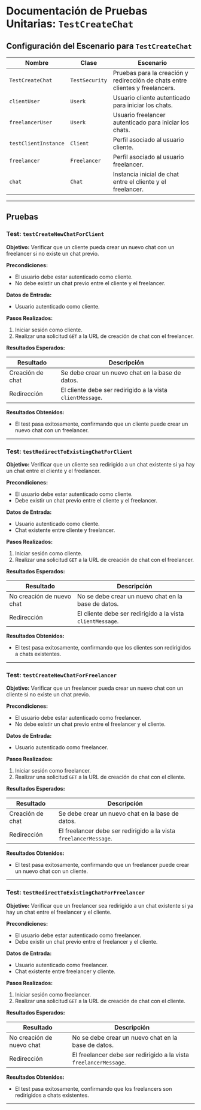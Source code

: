 # Documentación de Pruebas Unitarias: `TestCreateChat`

## Configuración del Escenario para `TestCreateChat`

| **Nombre**                  | **Clase**          | **Escenario**                                                                                     |
|-----------------------------|--------------------|---------------------------------------------------------------------------------------------------|
| `TestCreateChat`            | `TestSecurity`     | Pruebas para la creación y redirección de chats entre clientes y freelancers.                     |
| `clientUser`                | `Userk`            | Usuario cliente autenticado para iniciar los chats.                                               |
| `freelancerUser`            | `Userk`            | Usuario freelancer autenticado para iniciar los chats.                                            |
| `testClientInstance`        | `Client`           | Perfil asociado al usuario cliente.                                                               |
| `freelancer`                | `Freelancer`       | Perfil asociado al usuario freelancer.                                                            |
| `chat`                      | `Chat`             | Instancia inicial de chat entre el cliente y el freelancer.                                       |

---

## Pruebas

### Test: `testCreateNewChatForClient`

**Objetivo:** Verificar que un cliente pueda crear un nuevo chat con un freelancer si no existe un chat previo.

**Precondiciones:**
- El usuario debe estar autenticado como cliente.
- No debe existir un chat previo entre el cliente y el freelancer.

**Datos de Entrada:**
- Usuario autenticado como cliente.

**Pasos Realizados:**
1. Iniciar sesión como cliente.
2. Realizar una solicitud `GET` a la URL de creación de chat con el freelancer.

**Resultados Esperados:**

| **Resultado**              | **Descripción**                                                       |
|----------------------------|----------------------------------------------------------------------|
| Creación de chat           | Se debe crear un nuevo chat en la base de datos.                    |
| Redirección                | El cliente debe ser redirigido a la vista `clientMessage`.          |

**Resultados Obtenidos:**
- El test pasa exitosamente, confirmando que un cliente puede crear un nuevo chat con un freelancer.

---

### Test: `testRedirectToExistingChatForClient`

**Objetivo:** Verificar que un cliente sea redirigido a un chat existente si ya hay un chat entre el cliente y el freelancer.

**Precondiciones:**
- El usuario debe estar autenticado como cliente.
- Debe existir un chat previo entre el cliente y el freelancer.

**Datos de Entrada:**
- Usuario autenticado como cliente.
- Chat existente entre cliente y freelancer.

**Pasos Realizados:**
1. Iniciar sesión como cliente.
2. Realizar una solicitud `GET` a la URL de creación de chat con el freelancer.

**Resultados Esperados:**

| **Resultado**              | **Descripción**                                                       |
|----------------------------|----------------------------------------------------------------------|
| No creación de nuevo chat  | No se debe crear un nuevo chat en la base de datos.                  |
| Redirección                | El cliente debe ser redirigido a la vista `clientMessage`.          |

**Resultados Obtenidos:**
- El test pasa exitosamente, confirmando que los clientes son redirigidos a chats existentes.

---

### Test: `testCreateNewChatForFreelancer`

**Objetivo:** Verificar que un freelancer pueda crear un nuevo chat con un cliente si no existe un chat previo.

**Precondiciones:**
- El usuario debe estar autenticado como freelancer.
- No debe existir un chat previo entre el freelancer y el cliente.

**Datos de Entrada:**
- Usuario autenticado como freelancer.

**Pasos Realizados:**
1. Iniciar sesión como freelancer.
2. Realizar una solicitud `GET` a la URL de creación de chat con el cliente.

**Resultados Esperados:**

| **Resultado**              | **Descripción**                                                       |
|----------------------------|----------------------------------------------------------------------|
| Creación de chat           | Se debe crear un nuevo chat en la base de datos.                    |
| Redirección                | El freelancer debe ser redirigido a la vista `freelancerMessage`.   |

**Resultados Obtenidos:**
- El test pasa exitosamente, confirmando que un freelancer puede crear un nuevo chat con un cliente.

---

### Test: `testRedirectToExistingChatForFreelancer`

**Objetivo:** Verificar que un freelancer sea redirigido a un chat existente si ya hay un chat entre el freelancer y el cliente.

**Precondiciones:**
- El usuario debe estar autenticado como freelancer.
- Debe existir un chat previo entre el freelancer y el cliente.

**Datos de Entrada:**
- Usuario autenticado como freelancer.
- Chat existente entre freelancer y cliente.

**Pasos Realizados:**
1. Iniciar sesión como freelancer.
2. Realizar una solicitud `GET` a la URL de creación de chat con el cliente.

**Resultados Esperados:**

| **Resultado**              | **Descripción**                                                       |
|----------------------------|----------------------------------------------------------------------|
| No creación de nuevo chat  | No se debe crear un nuevo chat en la base de datos.                  |
| Redirección                | El freelancer debe ser redirigido a la vista `freelancerMessage`.   |

**Resultados Obtenidos:**
- El test pasa exitosamente, confirmando que los freelancers son redirigidos a chats existentes.

---
